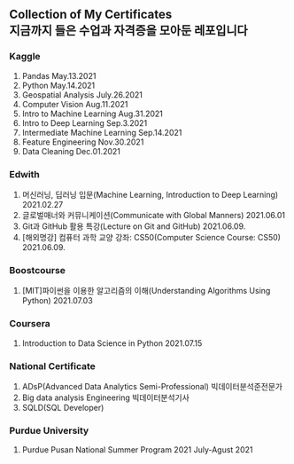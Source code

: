 Collection of My Certificates  
지금까지 들은 수업과 자격증을 모아둔 레포입니다
---
### Kaggle
1. Pandas  May.13.2021
2. Python  May.14.2021
3. Geospatial Analysis July.26.2021
4. Computer Vision Aug.11.2021
5. Intro to Machine Learning Aug.31.2021
6. Intro to Deep Learning Sep.3.2021
7. Intermediate Machine Learning Sep.14.2021
8. Feature Engineering Nov.30.2021
9. Data Cleaning Dec.01.2021

### Edwith
1. 머신러닝, 딥러닝 입문(Machine Learning, Introduction to Deep Learning) 2021.02.27
2. 글로벌매너와 커뮤니케이션(Communicate with Global Manners) 2021.06.01
3. Git과 GitHub 활용 특강(Lecture on Git and GitHub) 2021.06.09.
4. [해외명강] 컴퓨터 과학 교양 강좌: CS50(Computer Science Course: CS50) 2021.06.09.

### Boostcourse
1. [MIT]파이썬을 이용한 알고리즘의 이해(Understanding Algorithms Using Python) 2021.07.03

### Coursera
1. Introduction to Data Science in Python 2021.07.15

### National Certificate
1. ADsP(Advanced Data Analytics Semi-Professional) 빅데이터분석준전문가
2. Big data analysis Engineering 빅데이터분석기사
3. SQLD(SQL Developer)

### Purdue University
1. Purdue Pusan National Summer Program 2021 July-Agust 2021
